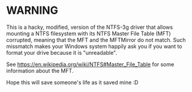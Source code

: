 # WARNING

This is a hacky, modified, version of the NTFS-3g driver that allows mounting a
NTFS filesystem with its NTFS Master File Table (MFT) corrupted, meaning that
the MFT and the MFTMirror do not match. Such missmatch makes your 
Windows system happily ask you if you want to format your drive because it is 
"unreadable".

See https://en.wikipedia.org/wiki/NTFS#Master_File_Table for some information
about the MFT.

Hope this will save someone's life as it saved mine :D
